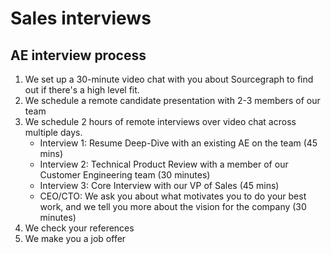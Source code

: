 # Sales interviews

## AE interview process
1. We set up a 30-minute video chat with you about Sourcegraph to find out if there's a high level fit.
2. We schedule a remote candidate presentation with 2-3 members of our team
3. We schedule 2 hours of remote interviews over video chat across multiple days.
	- Interview 1: Resume Deep-Dive with an existing AE on the team (45 mins)
	- Interview 2: Technical Product Review with a member of our Customer Engineering team (30 minutes)
	- Interview 3: Core Interview with our VP of Sales (45 mins)
	- CEO/CTO: We ask you about what motivates you to do your best work, and we tell you more about the vision for the company (30 minutes)
4. We check your references
5. We make you a job offer

